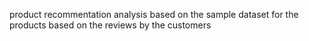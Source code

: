 product recommentation analysis based on the sample dataset for the products based on the reviews by the customers
